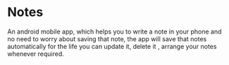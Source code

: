 # Notes
 An android mobile app, which helps you to write a note in your phone and no need to worry about saving that note, the app will save that notes automatically for the life you can update it, delete it , arrange your notes whenever required.   

